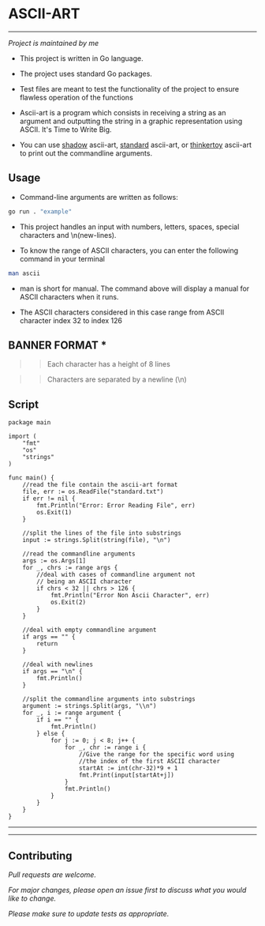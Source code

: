 # ASCII-ART

***


*Project is maintained by me*

+ This project is written in Go language.

* The project uses standard Go packages.

+ Test files are meant to test the functionality of the project to ensure flawless operation of the functions

+ Ascii-art is a program which consists in receiving a string as an argument and outputting the string in a graphic representation using ASCII. It's Time to Write Big.

+ You can use [shadow](https://learn.zone01kisumu.ke/git/root/public/src/branch/master/subjects/ascii-art/shadow.txt) ascii-art, [standard](https://learn.zone01kisumu.ke/git/root/public/src/branch/master/subjects/ascii-art/standard.txt) ascii-art, or [thinkertoy](https://learn.zone01kisumu.ke/git/root/public/src/branch/master/subjects/ascii-art/thinkertoy.txt) ascii-art to print out the commandline arguments.

## Usage

+ Command-line arguments are written as follows:

```bash 
go run . "example"
```


+ This project handles an input with numbers, letters, spaces, special characters and \n(new-lines).

* To know the range of ASCII characters, you can enter the following command in your terminal

```bash
man ascii
```
* man is short for manual. The command above will display a manual for ASCII characters when it runs.

+ The ASCII characters considered in this case range from ASCII character index 32 to index 126

## BANNER FORMAT *

>> Each character has a height of 8 lines

>> Characters are separated by a newline (\n)


## Script

```
package main

import (
	"fmt"
	"os"
	"strings"
)

func main() {
    //read the file contain the ascii-art format
	file, err := os.ReadFile("standard.txt")
	if err != nil {
		fmt.Println("Error: Error Reading File", err)
		os.Exit(1)
	}

    //split the lines of the file into substrings
	input := strings.Split(string(file), "\n")

    //read the commandline arguments
	args := os.Args[1]
	for _, chrs := range args {
        //deal with cases of commandline argument not 
        // being an ASCII character
		if chrs < 32 || chrs > 126 {
			fmt.Println("Error Non Ascii Character", err)
			os.Exit(2)
		}
	}

    //deal with empty commandline argument
	if args == "" {
		return
	}

    //deal with newlines
	if args == "\n" {
		fmt.Println()
	}

    //split the commandline arguments into substrings
	argument := strings.Split(args, "\\n")
	for _, i := range argument {
		if i == "" {
			fmt.Println()
		} else {
			for j := 0; j < 8; j++ {
				for _, chr := range i {
                    //Give the range for the specific word using
                    //the index of the first ASCII character
					startAt := int(chr-32)*9 + 1
					fmt.Print(input[startAt+j])
				}
				fmt.Println()
			}
		}
	}
}

```


---
---


## Contributing

*Pull requests are welcome.*

*For major changes, please open an issue first to discuss what you would like to change.*

*Please make sure to update tests as appropriate.*
